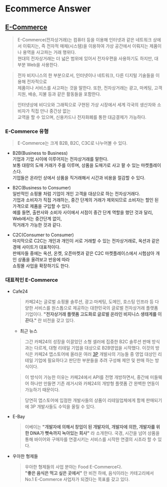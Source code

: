 # Ecommerce Answer  

## [E-Commerce](https://ko.wikipedia.org/wiki/%EC%A0%84%EC%9E%90_%EC%83%81%EA%B1%B0%EB%9E%98)
> E-Commerce(전자상거래)는 컴퓨터 등을 이용해 인터넷과 같은 네트워크 상에서 이뤄지는, 
  즉 전자적 매체(시스템)을 이용하여 가상 공간에서 이뤄지는 제품이나 용역을 사고파는 거래 행위다.   
  현대의 전자상거래는 더 넓은 범위에 있어서 전자우편을 사용하기도 하지만, 대부분 Web을 사용한다.  
  
> 전자 비지니스의 한 부분으로서, 인터넷이나 네트워크, 다른 디지털 기술들을 이용해 전자적으로   
  제품이나 서비스를 사고파는 것을 말한다. 또한, 전자상거래는 광고, 마케팅, 고객 지원, 배송, 지불 등과 같은 활동들을 포함한다.  
  
> 인터넷상에 비디오와 그래픽으로 구현된 가상 시장에서 세계 각국의 생산자와 소비자가 직접 만나 중간상 없는  
  교역을 할 수 있으며, 신용카드나 전자화폐를 통한 대금결제가 가능하다.   
  
### E-Commerce 유형 
> E-Commerce는 크게 B2B, B2C, C3C로 나누어볼 수 있다.
  
  * B2B(Business to Business)  
    기업과 기업 사이에 이루어지는 전자상거래를 말한다.   
    보통 대량의 도매 거래가 주를 이루며, 상품을 도매가로 사고 팔 수 있는 마켓플레이스다.  
    기업들은 온라인 상에서 상품을 직거래해서 시간과 비용을 절감할 수 있다.  
    
  * B2C(Business to Consumer)   
    일반적인 쇼핑몰 처럼 기업이 개인 고객을 대상으로 하는 전자상거래다.  
    기업과 소비자가 직접 거래하는, 중간 단계의 거래가 제외되므로 소비자는 할인 된 가격으로 제품을 구입할 수 있다.  
    예를 들면, 출판사와 소비자 사이에서 서점이 중간 단계 역할을 했던 것과 달리, Web에서는 중간단계 없이,  
    직거래가 가능한 것과 같다.
    
  * C2C(Consumer to Consumer)  
    마지막으로 C2C는 개인과 개인이 서로 거래할 수 있는 전자상거래로, 옥션과 같은 경매 사이트가 대표적이다.  
    판매자들 중에는 옥션, 온켓, 오픈마켓과 같은 C2C 마켓플레이스에서 시험삼아 개인 상품을 올려보고 반응에 따라   
    쇼핑몰 사업을 확장하기도 한다.   
    
  
  
### 대표적인 E-Commerce
* Cafe24  
  > 카페24는 글로벌 쇼핑몰 솔루션, 광고∙마케팅, 도메인, 호스팅 인프라 등 다양한 서비스를 원스톱으로 제공하는 대한민국의 글로벌 전자상거래 플랫폼 기업이다. **"전자상거래 플랫폼 고도화로 글로벌 온라인 비지니스 생태계를 이끈다."** 란 비전을 갖고 있다. 
  
  * 최근 뉴스  
  >그간 카페24의 성장을 이끌었던 소형 셀러에 집중한 B2C 솔루션 판매 방식과는 다르게, 대형 리테일 기업을 대상으로 B2B영업을 시작했다. 이것의 방식은 카페24 앱스토어에 올라온 여러 [3P](https://www.zdnet.co.kr/view/?no=20140327041806&re=R_20140418154425) 개발사의 기능들 중 영업 대상인 리테일 기업에 필요하다고 판단한 부분들을 추려 구성해 제안 및 판매 하는 방식이다.
  
  >이 방식이 가능한 이유는 카페24에서 API를 전명 개방하면서, 중간에 미들웨어 하나만 만들면 기존 레거시와 카페24의 개방형 플랫폼 간 완벽한 연동이 가능하기 때문이다.   
  
  >당연히 앱스토어에 입점한 개발사들의 상품이 리테일업체에게 함께 판매되기에 3P 개발사들도 수익을 올릴 수 있다.

* E-Bay
  > 이베이는 **"개발자에 의해서 창업이 된 개발자의, 개발자에 의한, 개발자를 위한 DNA가 뼛속까지 녹아있는 회사"** 라 소개한다.
  국경, 시간을 넘어 상품을 통해 바이어와 구매자를 연결시키는 서비스를 시작한 연결의 시초라 할 수 있다.
  
* 우아한 형제들
  > 우아한 형제들의 사업 분야는 Food E-Commerce다.  
  **"좋은 음식은 먹고 싶은 곳에서"** 란 비전 하에, 음식이라는 카테고리에서 No.1 E-Commerce 사업자가 되겠다는 목표를 갖고 있다.  
  
